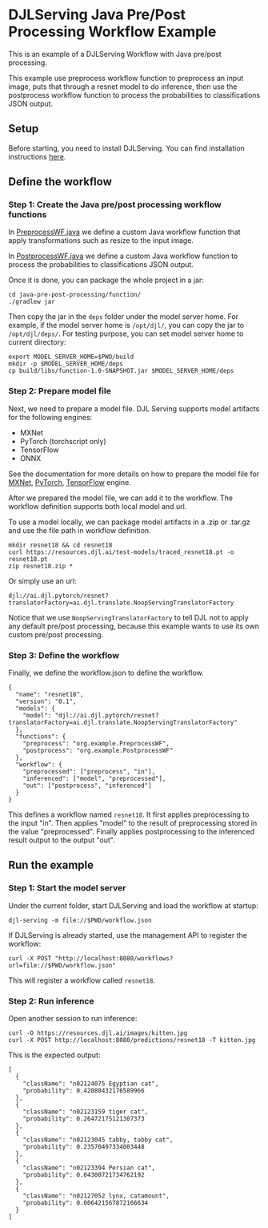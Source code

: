 # DJLServing Java Pre/Post Processing Workflow Example

This is an example of a DJLServing Workflow with Java pre/post processing.

This example use preprocess workflow function to preprocess an input image, puts that through a resnet model to
do inference, then use the postprocess workflow function to process the probabilities to classifications JSON output.

## Setup

Before starting, you need to install DJLServing. You can find installation instructions
[here](https://github.com/deepjavalibrary/djl-serving#installation).

## Define the workflow

### Step 1: Create the Java pre/post processing workflow functions

In [PreprocessWF.java](https://github.com/deepjavalibrary/djl-demo/blob/master/djl-serving/workflows/java-pre-post-processing/function/src/main/java/org/example/PreprocessWF.java) we define a custom Java workflow function
that apply transformations such as resize to the input image.

In [PostprocessWF.java](fhttps://github.com/deepjavalibrary/djl-demo/blob/master/djl-serving/workflows/java-pre-post-processing/function/src/main/java/org/example/PreprocessWF.java) we define a custom Java workflow function
to process the probabilities to classifications JSON output.

Once it is done, you can package the whole project in a jar:

```
cd java-pre-post-processing/function/
./gradlew jar
```

Then copy the jar in the `deps` folder under the model server home. For example, if the model server home is
`/opt/djl/`, you can copy the jar to `/opt/djl/deps/`. For testing purpose, you can set model server home to
current directory:

```
export MODEL_SERVER_HOME=$PWD/build
mkdir -p $MODEL_SERVER_HOME/deps
cp build/libs/function-1.0-SNAPSHOT.jar $MODEL_SERVER_HOME/deps
```

### Step 2: Prepare model file

Next, we need to prepare a model file. DJL Serving supports model artifacts for the following engines:

* MXNet
* PyTorch (torchscript only)
* TensorFlow
* ONNX

See the documentation for more details on how to prepare the model file for
[MXNet](https://github.com/deepjavalibrary/djl/blob/master/docs/mxnet/how_to_convert_your_model_to_symbol.md),
[PyTorch](https://github.com/deepjavalibrary/djl/blob/master/docs/pytorch/how_to_convert_your_model_to_torchscript.md),
[TensorFlow](https://github.com/deepjavalibrary/djl/blob/master/docs/tensorflow/how_to_import_tensorflow_models_in_DJL.md) engine.

After we prepared the model file, we can add it to the workflow.
The workflow definition supports both local model and url.

To use a model locally, we can package model artifacts in a .zip or .tar.gz and use the file path in workflow definition.

```
mkdir resnet18 && cd resnet18
curl https://resources.djl.ai/test-models/traced_resnet18.pt -o resnet18.pt
zip resnet18.zip *
```

Or simply use an url:

```
djl://ai.djl.pytorch/resnet?translatorFactory=ai.djl.translate.NoopServingTranslatorFactory
```

Notice that we use `NoopServingTranslatorFactory` to tell DJL not to apply any default pre/post processing,
because this example wants to use its own custom pre/post processing.

### Step 3: Define the workflow

Finally, we define the workflow.json to define the workflow.

```
{
  "name": "resnet18",
  "version": "0.1",
  "models": {
    "model": "djl://ai.djl.pytorch/resnet?translatorFactory=ai.djl.translate.NoopServingTranslatorFactory"
  },
  "functions": {
    "preprocess": "org.example.PreprocessWF",
    "postprocess": "org.example.PostprocessWF"
  },
  "workflow": {
    "preprocessed": ["preprocess", "in"],
    "inferenced": ["model", "preprocessed"],
    "out": ["postprocess", "inferenced"]
  }
}
```

This defines a workflow named `resnet18`. It first applies preprocessing to the input "in".
Then applies "model" to the result of preprocessing stored in the value "preprocessed".
Finally applies postprocessing to the inferenced result output to the output "out".

## Run the example

### Step 1: Start the model server

Under the current folder, start DJLServing and load the workflow at startup:

```
djl-serving -m file://$PWD/workflow.json
```

If DJLServing is already started, use the management API to register the workflow:

```
curl -X POST "http://localhost:8080/workflows?url=file://$PWD/workflow.json"
```

This will register a workflow called `resnet18`.

### Step 2: Run inference

Open another session to run inference:

```
curl -O https://resources.djl.ai/images/kitten.jpg
curl -X POST http://localhost:8080/predictions/resnet18 -T kitten.jpg
```

This is the expected output:

```
[
  {
    "className": "n02124075 Egyptian cat",
    "probability": 0.42080432176589966
  },
  {
    "className": "n02123159 tiger cat",
    "probability": 0.26472175121307373
  },
  {
    "className": "n02123045 tabby, tabby cat",
    "probability": 0.23570497334003448
  },
  {
    "className": "n02123394 Persian cat",
    "probability": 0.04300721734762192
  },
  {
    "className": "n02127052 lynx, catamount",
    "probability": 0.006421567872166634
  }
]
```
